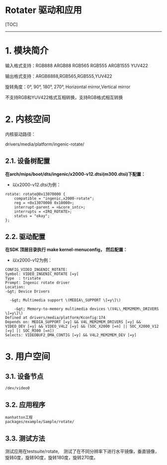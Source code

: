 Rotater 驱动和应用
================
[TOC]
<!-- toc -->

----
# 1. 模块简介

输入格式支持：RGB888 ARGB88 RGB565 RGB555 ARGB1555 YUV422

输出格式支持：ARGB8888,RGB565,RGB555,YUV422

旋转角度：0°, 90°, 180°, 270°, Horizontal mirror,Vertical mirror

不支持RGB和YUV422格式互相转换，支持RGB格式相互转换

# 2. 内核空间

内核驱动路径：

drivers/media/platform/ingenic-rotate/

## 2.1. 设备树配置

**在arch/mips/boot/dts/ingenic/x2000-v12.dtsi(m300.dtsi)下配置：**
* 以x2000-v12.dtsi为例：

```
rotate: rotate@0x13070000 {
    compatible = "ingenic,x2000-rotate";
    reg = <0x13070000 0x10000>;
    interrupt-parent = <&core_intc>;
    interrupts = <IRQ_ROTATE>;
    status = "okay";
};
```

## 2.2.  驱动配置

**在SDK 顶层目录执行 make kernel-menuconfig， 然后配置：**
* 以x2000-v12为例：
```
CONFIG_VIDEO_INGENIC_ROTATE:
Symbol: VIDEO_INGENIC_ROTATE [=y]
Type  : tristate
Prompt: Ingenic rotate driver
Location:
-&gt; Device Drivers

  -&gt; Multimedia support \(MEDIA\_SUPPORT \[=y\]\)

    -&gt; Memory-to-memory multimedia devices \(V4L\_MEM2MEM\_DRIVERS \[=y\]\)
Defined at drivers/media/platform/Kconfig:174
Depends on: MEDIA_SUPPORT [=y] && V4L_MEM2MEM_DRIVERS [=y] && VIDEO_DEV [=y] && VIDEO_V4L2 [=y] && (SOC_X2000 [=n] || SOC_X2000_V12 [=y] || SOC_M300 [=n])
Selects: VIDEOBUF2_DMA_CONTIG [=y] && V4L2_MEM2MEM_DEV [=y]
```

# 3. 用户空间
## 3.1. 设备节点
```
/dev/video0
```
## 3.2. 应用程序
```
manhatton工程
packages/example/Sample/rotate/
```
## 3.3. 测试方法
测试应用在testsuite/rotate,　测试了在不同分辨率下进行水平镜像，垂直镜像，旋转0度，旋转90度，旋转180度，旋转270度。

